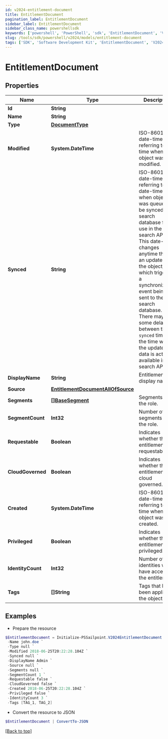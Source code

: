 ```yaml
---
id: v2024-entitlement-document
title: EntitlementDocument
pagination_label: EntitlementDocument
sidebar_label: EntitlementDocument
sidebar_class_name: powershellsdk
keywords: ['powershell', 'PowerShell', 'sdk', 'EntitlementDocument', 'V2024EntitlementDocument'] 
slug: /tools/sdk/powershell/v2024/models/entitlement-document
tags: ['SDK', 'Software Development Kit', 'EntitlementDocument', 'V2024EntitlementDocument']
---
```



# EntitlementDocument

## Properties

Name | Type | Description | Notes
------------ | ------------- | ------------- | -------------
**Id** | **String** |  | [required]
**Name** | **String** |  | [required]
**Type** | [**DocumentType**](document-type) |  | [required]
**Modified** | **System.DateTime** | ISO-8601 date-time referring to the time when the object was last modified. | [optional] 
**Synced** | **String** | ISO-8601 date-time referring to the date-time when object was queued to be synced into search database for use in the search API.   This date-time changes anytime there is an update to the object, which triggers a synchronization event being sent to the search database.  There may be some delay between the `synced` time and the time when the updated data is actually available in the search API.  | [optional] 
**DisplayName** | **String** | Entitlement's display name. | [optional] 
**Source** | [**EntitlementDocumentAllOfSource**](entitlement-document-all-of-source) |  | [optional] 
**Segments** | [**[]BaseSegment**](base-segment) | Segments with the role. | [optional] 
**SegmentCount** | **Int32** | Number of segments with the role. | [optional] 
**Requestable** | **Boolean** | Indicates whether the entitlement is requestable. | [optional] [default to $false]
**CloudGoverned** | **Boolean** | Indicates whether the entitlement is cloud governed. | [optional] [default to $false]
**Created** | **System.DateTime** | ISO-8601 date-time referring to the time when the object was created. | [optional] 
**Privileged** | **Boolean** | Indicates whether the entitlement is privileged. | [optional] [default to $false]
**IdentityCount** | **Int32** | Number of identities who have access to the entitlement. | [optional] 
**Tags** | **[]String** | Tags that have been applied to the object. | [optional] 

## Examples

- Prepare the resource
```powershell
$EntitlementDocument = Initialize-PSSailpoint.V2024EntitlementDocument  -Id 2c91808375d8e80a0175e1f88a575222 `
 -Name john.doe `
 -Type null `
 -Modified 2018-06-25T20:22:28.104Z `
 -Synced null `
 -DisplayName Admin `
 -Source null `
 -Segments null `
 -SegmentCount 1 `
 -Requestable false `
 -CloudGoverned false `
 -Created 2018-06-25T20:22:28.104Z `
 -Privileged false `
 -IdentityCount 3 `
 -Tags [TAG_1, TAG_2]
```

- Convert the resource to JSON
```powershell
$EntitlementDocument | ConvertTo-JSON
```


[[Back to top]](#) 

